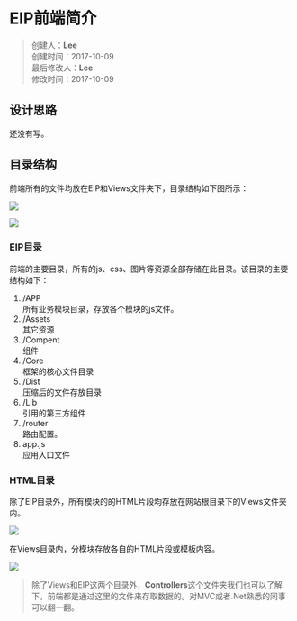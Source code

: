 # EIP前端简介
>创建人：**Lee**  
>创建时间：2017-10-09  
>最后修改人：**Lee**  
>修改时间：2017-10-09  

## 设计思路  
还没有写。

## 目录结构

前端所有的文件均放在EIP和Views文件夹下，目录结构如下图所示：  

![](assets/001/00-1507537207000.png)    

![](assets/001/00-1507626697000.png)  

### EIP目录
前端的主要目录，所有的js、css、图片等资源全部存储在此目录。该目录的主要结构如下：  
1. /APP  
所有业务模块目录，存放各个模块的js文件。
1. /Assets  
其它资源
1. /Compent  
组件
1. /Core  
框架的核心文件目录
1. /Dist  
压缩后的文件存放目录
1. /Lib  
引用的第三方组件
1. /router  
路由配置。
1. app.js  
应用入口文件  

### HTML目录
除了EIP目录外，所有模块的的HTML片段均存放在网站根目录下的Views文件夹内。  

![](assets/001/00-1507601051000.png)

在Views目录内，分模块存放各自的HTML片段或模板内容。  

![](assets/001/00-1507601281000.png)  


>除了Views和EIP这两个目录外，**Controllers**这个文件夹我们也可以了解下，前端都是通过这里的文件来存取数据的。对MVC或者.Net熟悉的同事可以翻一翻。